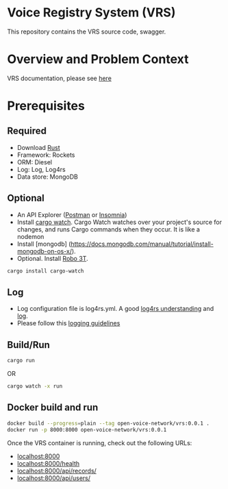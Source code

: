 # Voice Registry System (VRS)

This repository contains the VRS source code, swagger.

# Overview and Problem Context

VRS documentation, please see [here](https://github.com/open-voice-network/docs/blob/main/components/voice_registry_system.md)

# Prerequisites

## Required

- Download [Rust](https://www.rust-lang.org/tools/install)
- Framework: Rockets
- ORM: Diesel
- Log: Log, Log4rs
- Data store: MongoDB

## Optional

- An API Explorer ([Postman](https://www.postman.com/downloads) or [Insomnia](https://insomnia.rest/download))
- Install [cargo watch](https://crates.io/crates/cargo-watch). Cargo Watch watches over your project's source for changes, and runs Cargo commands when they occur. It is like a nodemon
- Install [mongodb] (https://docs.mongodb.com/manual/tutorial/install-mongodb-on-os-x/).
- Optional. Install [Robo 3T](https://robomongo.org/).

```sh
cargo install cargo-watch
```
## Log
- Log configuration file is log4rs.yml. A good [log4rs understanding](https://www.programmersought.com/article/83816316972/) and [log](https://docs.rs/log/0.4.6/log/).
- Please follow this [logging guidelines](https://betterprogramming.pub/production-grade-logging-in-rust-applications-2c7fffd108a6)

## Build/Run

```sh
cargo run
```

OR

```sh
cargo watch -x run
```

## Docker build and run

```sh
docker build --progress=plain --tag open-voice-network/vrs:0.0.1 .
docker run -p 8000:8000 open-voice-network/vrs:0.0.1
```

Once the VRS container is running, check out the following URLs:

- <localhost:8000>
- <localhost:8000/health>
- <localhost:8000/api/records/>
- <localhost:8000/api/users/>
